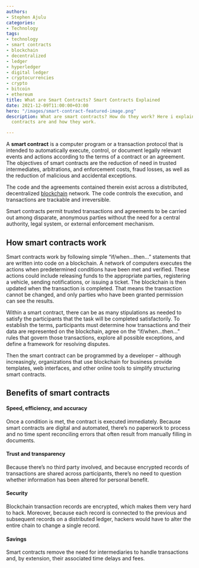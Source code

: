 ```yaml
---
authors:
- Stephen Ajulu
categories:
- Technology
tags:
- technology
- smart contracts
- blockchain
- decentralized
- ledger
- hyperledger
- digital ledger
- cryptocurrencies
- crypto
- bitcoin
- ethereum
title: What are Smart Contracts? Smart Contracts Explained
date: 2021-12-09T11:00:00+03:00
hero: "/images/smart-contract-featured-image.png"
description: What are smart contracts? How do they work? Here i explain what smart
  contracts are and how they work.

---
```

A **smart contract** is a computer program or a transaction protocol that is intended to automatically execute, control, or document legally relevant events and actions according to the terms of a contract or an agreement. The objectives of smart contracts are the reduction of need in trusted intermediates, arbitrations, and enforcement costs, fraud losses, as well as the reduction of malicious and accidental exceptions.

The code and the agreements contained therein exist across a distributed, decentralized [blockchain](https://stephenajulu.com/blog/what-is-blockchain-how-does-it-work-blockchain-explained/) network. The code controls the execution, and transactions are trackable and irreversible.

Smart contracts permit trusted transactions and agreements to be carried out among disparate, anonymous parties without the need for a central authority, legal system, or external enforcement mechanism.

## How smart contracts work

Smart contracts work by following simple “if/when…then…” statements that are written into code on a blockchain. A network of computers executes the actions when predetermined conditions have been met and verified. These actions could include releasing funds to the appropriate parties, registering a vehicle, sending notifications, or issuing a ticket. The blockchain is then updated when the transaction is completed. That means the transaction cannot be changed, and only parties who have been granted permission can see the results.

Within a smart contract, there can be as many stipulations as needed to satisfy the participants that the task will be completed satisfactorily. To establish the terms, participants must determine how transactions and their data are represented on the blockchain, agree on the “if/when...then…” rules that govern those transactions, explore all possible exceptions, and define a framework for resolving disputes.

Then the smart contract can be programmed by a developer – although increasingly, organizations that use blockchain for business provide templates, web interfaces, and other online tools to simplify structuring smart contracts.

## Benefits of smart contracts

#### Speed, efficiency, and accuracy

Once a condition is met, the contract is executed immediately. Because smart contracts are digital and automated, there’s no paperwork to process and no time spent reconciling errors that often result from manually filling in documents.

#### Trust and transparency

Because there’s no third party involved, and because encrypted records of transactions are shared across participants, there’s no need to question whether information has been altered for personal benefit.

#### Security

Blockchain transaction records are encrypted, which makes them very hard to hack. Moreover, because each record is connected to the previous and subsequent records on a distributed ledger, hackers would have to alter the entire chain to change a single record.

#### Savings

Smart contracts remove the need for intermediaries to handle transactions and, by extension, their associated time delays and fees.